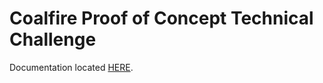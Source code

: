 # Coalfire Proof of Concept Technical Challenge
Documentation located [HERE](https://github.com/bmadsen85/coalfire-poc/wiki/Coalfire-:-Proof-of-Concept-Documentation).


